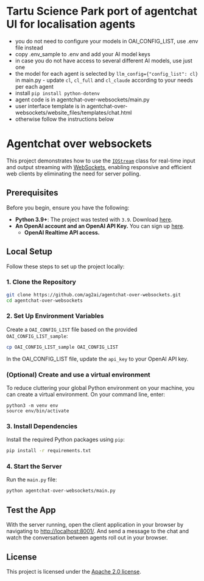 # Tartu Science Park port of agentchat UI for localisation agents

* you do not need to configure your models in OAI_CONFIG_LIST, use .env file instead
* copy .env_sample to .env and add your AI model keys
 * in case you do not have access to several different AI models, use just one
 * the model for each agent is selected by `llm_config={"config_list": cl}` in main.py - update `cl`, `cl_full` and `cl_claude` according to your needs per each agent
* install `pip install python-dotenv`
* agent code is in agentchat-over-websockets/main.py
* user interface template is in agentchat-over-websockets/website_files/templates/chat.html
* otherwise follow the instructions below

# Agentchat over websockets

This project demonstrates how to use the [`IOStream`](https://docs.ag2.ai/docs/reference/io/websockets) class for real-time input and output streaming with [WebSockets](https://websockets.readthedocs.io/en/stable/), enabling responsive and efficient web clients by eliminating the need for server polling.

## **Prerequisites**

Before you begin, ensure you have the following:
- **Python 3.9+**: The project was tested with `3.9`. Download [here](https://www.python.org/downloads/).
- **An OpenAI account and an OpenAI API Key.** You can sign up [here](https://platform.openai.com/).
  - **OpenAI Realtime API access.**

## **Local Setup**

Follow these steps to set up the project locally:

### **1. Clone the Repository**
```bash
git clone https://github.com/ag2ai/agentchat-over-websockets.git
cd agentchat-over-websockets
```

### **2. Set Up Environment Variables**
Create a `OAI_CONFIG_LIST` file based on the provided `OAI_CONFIG_LIST_sample`:
```bash
cp OAI_CONFIG_LIST_sample OAI_CONFIG_LIST
```
In the OAI_CONFIG_LIST file, update the `api_key` to your OpenAI API key.

### (Optional) Create and use a virtual environment

To reduce cluttering your global Python environment on your machine, you can create a virtual environment. On your command line, enter:

```
python3 -m venv env
source env/bin/activate
```

### **3. Install Dependencies**
Install the required Python packages using `pip`:
```bash
pip install -r requirements.txt
```

### **4. Start the Server**
Run the `main.py` file:
```bash
python agentchat-over-websockets/main.py
```

## **Test the App**
With the server running, open the client application in your browser by navigating to [http://localhost:8001/](http://localhost:8001/). And send a message to the chat and watch the conversation between agents roll out in your browser.

## **License**
This project is licensed under the [Apache 2.0 license](LICENSE).
